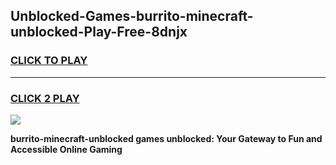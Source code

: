 
## Unblocked-Games-burrito-minecraft-unblocked-Play-Free-8dnjx
<h3>
<a href="https://premium76.site?title=burrito-minecraft-unblocked&ref=23A">CLICK TO PLAY</a></h3>
<hr>

<h3>
<a href="https://premium76.site?title=burrito-minecraft-unblocked&ref=23A">CLICK 2 PLAY</a>
  
</h3>

<a href="https://premium76.site?title=burrito-minecraft-unblocked&ref=23A"><img src="https://clearcache.store/games.png"></a>


**burrito-minecraft-unblocked games unblocked: Your Gateway to Fun and Accessible Online Gaming**
